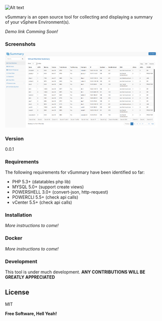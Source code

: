 ![Alt text](/img/vsummary_logo.png?raw=true "vSummary Logo")

vSummary is an open source  tool for collecting and displaying a summary of your vSphere Environment(s).

*Demo link Comming Soon!*

### Screenshots
![Alt text](/screenshots/screenshot_1.png?raw=true "Screenshot 1")

### Version
0.0.1

### Requirements

The following requirements for vSummary have been identified so far:
* PHP 5.3+ (datatables php lib)
* MYSQL 5.0+ (support create views)
* POWERSHELL 3.0+ (convert-json, http-request)
* POWERCLI 5.5+ (check api calls)
* vCenter 5.5+ (check api calls)

### Installation

*More instructions to come!*

### Docker

*More instructions to come!*

### Development

This tool is under much development. **ANY CONTRIBUTIONS WILL BE GREATLY APPRECIATED**


License
----

MIT


**Free Software, Hell Yeah!**
